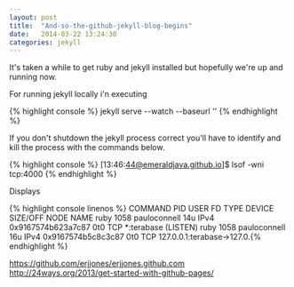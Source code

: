 ```yaml
---
layout: post
title:  "And-so-the-github-jekyll-blog-begins"
date:   2014-03-22 13:24:30
categories: jekyll
---
```


It's taken a while to get ruby and jekyll installed but hopefully we're up and running now.

For running jekyll locally i'n executing

{% highlight console %}
jekyll serve --watch --baseurl ''
{% endhighlight %}

If you don't shutdown the jekyll process correct you'll have to identify and kill the process with the commands below.

{% highlight console %}
[13:46:44@emeraldjava.github.io]$ lsof -wni tcp:4000
{% endhighlight %}

Displays

{% highlight console linenos %}
COMMAND  PID         USER   FD   TYPE             DEVICE SIZE/OFF NODE NAME
ruby    1058 pauloconnell   14u  IPv4 0x9167574b623a7c87      0t0  TCP *:terabase (LISTEN)
ruby    1058 pauloconnell   16u  IPv4 0x9167574b5c8c3c87      0t0  TCP 127.0.0.1:terabase->127.0.{% endhighlight %}

https://github.com/erjjones/erjjones.github.com
http://24ways.org/2013/get-started-with-github-pages/
